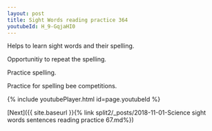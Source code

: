 ```yaml
---
layout: post
title: Sight Words reading practice 364
youtubeId: H_9-GqjaHI0
---
```

 
 
Helps to learn sight words and their spelling.

Opportunitiy to repeat the spelling. 

Practice spelling. 
 
Practice for spelling bee competitions. 
 
{% include youtubePlayer.html id=page.youtubeId %}
 
 

[Next]({{ site.baseurl }}{% link  split2/_posts/2018-11-01-Science sight words sentences reading practice 67.md%})
 
